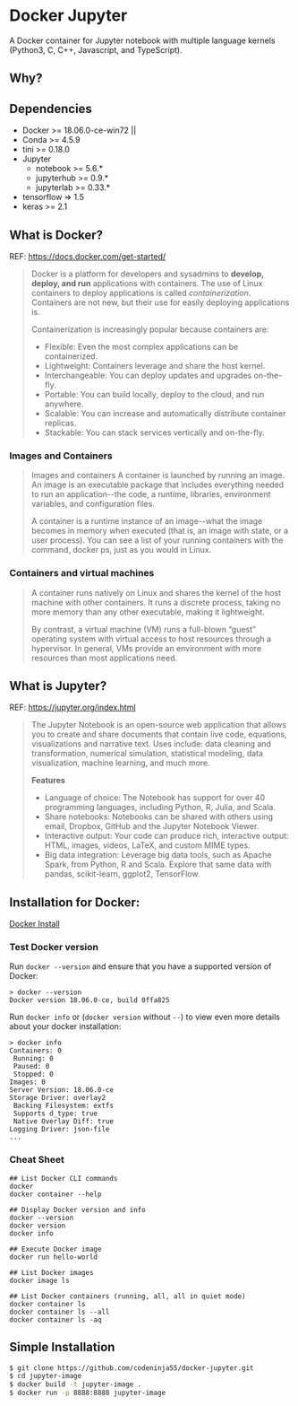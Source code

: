 # Docker Jupyter
A Docker container for Jupyter notebook with multiple language kernels (Python3, C, C++, Javascript, and TypeScript).

## Why?



## Dependencies

* Docker >= 18.06.0-ce-win72 ||
* Conda >= 4.5.9
* tini >= 0.18.0
* Jupyter
  * notebook >= 5.6.*
  * jupyterhub >= 0.9.*
  * jupyterlab >= 0.33.*
* tensorflow => 1.5
* keras >= 2.1

## What is Docker?

REF: https://docs.docker.com/get-started/

> Docker is a platform for developers and sysadmins to **develop, deploy, and run** applications with containers. The use of Linux containers to deploy applications is called *containerization*. Containers are not new, but their use for easily deploying applications is.
>
> Containerization is increasingly popular because containers are:
>
> - Flexible: Even the most complex applications can be containerized.
> - Lightweight: Containers leverage and share the host kernel.
> - Interchangeable: You can deploy updates and upgrades on-the-fly.
> - Portable: You can build locally, deploy to the cloud, and run anywhere.
> - Scalable: You can increase and automatically distribute container replicas.
> - Stackable: You can stack services vertically and on-the-fly.

### Images and Containers

> Images and containers
> A container is launched by running an image. An image is an executable package that includes everything needed to run an application--the code, a runtime, libraries, environment variables, and configuration files.
>
> A container is a runtime instance of an image--what the image becomes in memory when executed (that is, an image with state, or a user process). You can see a list of your running containers with the command, docker ps, just as you would in Linux.

### Containers and virtual machines

> A container runs natively on Linux and shares the kernel of the host machine with other containers. It runs a discrete process, taking no more memory than any other executable, making it lightweight.
>
> By contrast, a virtual machine (VM) runs a full-blown “guest” operating system with virtual access to host resources through a hypervisor. In general, VMs provide an environment with more resources than most applications need.

## What is Jupyter?

REF: https://jupyter.org/index.html

> The Jupyter Notebook is an open-source web application that allows you to create and share documents that contain live code, equations, visualizations and narrative text. Uses include: data cleaning and transformation, numerical simulation, statistical modeling, data visualization, machine learning, and much more.
>
> **Features**
>
> * Language of choice: The Notebook has support for over 40 programming languages, including Python, R, Julia, and Scala.
> * Share notebooks: Notebooks can be shared with others using email, Dropbox, GitHub and the Jupyter Notebook Viewer.
> * Interactive output: Your code can produce rich, interactive output: HTML, images, videos, LaTeX, and custom MIME types. 
> * Big data integration: Leverage big data tools, such as Apache Spark, from Python, R and Scala. Explore that same data with pandas, scikit-learn, ggplot2, TensorFlow. 

## Installation for Docker:

[Docker Install](https://docs.docker.com/docker-for-windows/install/)

### Test Docker version

Run `docker --version` and ensure that you have a supported version of Docker: 

```shell
> docker --version
Docker version 18.06.0-ce, build 0ffa825
```

Run `docker info` or (`docker version` without `--`) to view even more details about your docker installation: 

```shell
> docker info
Containers: 0
 Running: 0
 Paused: 0
 Stopped: 0
Images: 0
Server Version: 18.06.0-ce
Storage Driver: overlay2
 Backing Filesystem: extfs
 Supports d_type: true
 Native Overlay Diff: true
Logging Driver: json-file
...
```

### Cheat Sheet

```shell
## List Docker CLI commands
docker
docker container --help

## Display Docker version and info
docker --version
docker version
docker info

## Execute Docker image
docker run hello-world

## List Docker images
docker image ls

## List Docker containers (running, all, all in quiet mode)
docker container ls
docker container ls --all
docker container ls -aq
```

## Simple Installation

```bash
$ git clone https://github.com/codeninja55/docker-jupyter.git
$ cd jupyter-image
$ docker build -t jupyter-image .
$ docker run -p 8888:8888 jupyter-image
```

